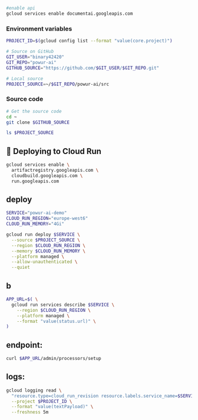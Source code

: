 ## 
```bash
#enable api
gcloud services enable documentai.googleapis.com
```
### Environment variables
```bash
PROJECT_ID=$(gcloud config list --format "value(core.project)")

# Source on GitHub
GIT_USER="binary42420"
GIT_REPO="powur-ai"
GITHUB_SOURCE="https://github.com/$GIT_USER/$GIT_REPO.git"

# Local source
PROJECT_SOURCE=~/$GIT_REPO/powur-ai/src
```

### Source code

```bash
# Get the source code
cd ~
git clone $GITHUB_SOURCE

ls $PROJECT_SOURCE

```

## 🚀 Deploying to Cloud Run

```bash
gcloud services enable \
  artifactregistry.googleapis.com \
  cloudbuild.googleapis.com \
  run.googleapis.com
```
## deploy
```bash
SERVICE="powur-ai-demo"
CLOUD_RUN_REGION="europe-west6"
CLOUD_RUN_MEMORY="4Gi"

gcloud run deploy $SERVICE \
  --source $PROJECT_SOURCE \
  --region $CLOUD_RUN_REGION \
  --memory $CLOUD_RUN_MEMORY \
  --platform managed \
  --allow-unauthenticated \
  --quiet
```
## b

```bash
APP_URL=$( \
  gcloud run services describe $SERVICE \
    --region $CLOUD_RUN_REGION \
    --platform managed \
    --format "value(status.url)" \
)
```

##  endpoint:

```bash
curl $APP_URL/admin/processors/setup
```

## logs:

```bash
gcloud logging read \
  "resource.type=cloud_run_revision resource.labels.service_name=$SERVICE" \
  --project $PROJECT_ID \
  --format "value(textPayload)" \
  --freshness 5m
```
